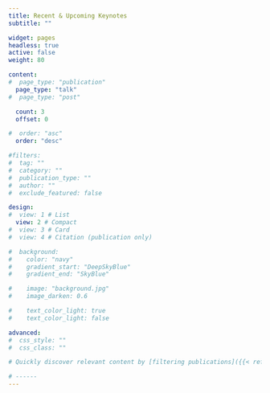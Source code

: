 ```yaml
---
title: Recent & Upcoming Keynotes
subtitle: ""

widget: pages
headless: true
active: false
weight: 80

content:
#  page_type: "publication"
  page_type: "talk"
#  page_type: "post"

  count: 3
  offset: 0

#  order: "asc"
  order: "desc"

#filters:
#  tag: ""
#  category: ""
#  publication_type: ""
#  author: ""
#  exclude_featured: false

design:
#  view: 1 # List
  view: 2 # Compact
#  view: 3 # Card
#  view: 4 # Citation (publication only)

#  background:
#    color: "navy"
#    gradient_start: "DeepSkyBlue"
#    gradient_end: "SkyBlue"

#    image: "background.jpg"
#    image_darken: 0.6

#    text_color_light: true
#    text_color_light: false

advanced:
#  css_style: ""
#  css_class: ""

# Quickly discover relevant content by [filtering publications]({{< ref "/publication/_index.md" >}}).

# ------
---
```

